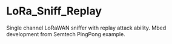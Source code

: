 # LoRa_Sniff_Replay
Single channel LoRaWAN sniffer with replay attack ability. Mbed development from Semtech PingPong example. 
